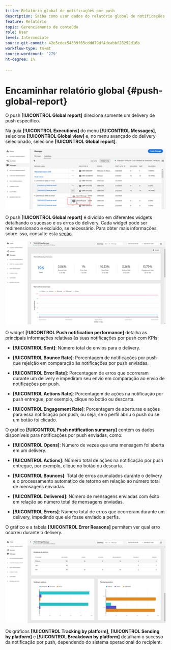 ```yaml
---
title: Relatório global de notificações por push
description: Saiba como usar dados do relatório global de notificações por push
feature: Relatório
topic: Gerenciamento de conteúdo
role: User
level: Intermediate
source-git-commit: 42e5cdec54339f65cddd79df4deabbf28292d16b
workflow-type: tm+mt
source-wordcount: '279'
ht-degree: 1%

---
```


# Encaminhar relatório global {#push-global-report}

O push **[!UICONTROL Global report]** direciona somente um delivery de push específico.

Na guia **[!UICONTROL Executions]** do menu **[!UICONTROL Messages]**, selecione **[!UICONTROL Global view]** e, no menu avançado do delivery selecionado, selecione **[!UICONTROL Global report]**.

![](../assets/global_report_11.png)

O push **[!UICONTROL Global report]** é dividido em diferentes widgets detalhando o sucesso e os erros do delivery. Cada widget pode ser redimensionado e excluído, se necessário. Para obter mais informações sobre isso, consulte esta [seção](global-report.md#modify-dashboard).

![](../assets/push_global_report.png)

O widget **[!UICONTROL Push notification performance]** detalha as principais informações relativas às suas notificações por push com KPIs:

* **[!UICONTROL Sent]**: Número total de envios para o delivery.

* **[!UICONTROL Bounce Rate]**: Porcentagem de notificações por push que rejeição em comparação às notificações por push enviadas.

* **[!UICONTROL Error Rate]**: Porcentagem de erros que ocorreram durante um delivery e impediram seu envio em comparação ao envio de notificações por push.

* **[!UICONTROL Actions Rate]**: Porcentagem de ações na notificação por push entregue, por exemplo, clique no botão ou descarta.

* **[!UICONTROL Engagement Rate]**: Porcentagem de aberturas e ações para essa notificação por push, ou seja, se o perfil abriu o push ou se um botão foi clicado.

O gráfico **[!UICONTROL Push notification summary]** contém os dados disponíveis para notificações por push enviadas, como:

* **[!UICONTROL Opens]**: Número de vezes que uma mensagem foi aberta em um delivery.

* **[!UICONTROL Actions]**: Número total de ações na notificação por push entregue, por exemplo, clique no botão ou descarta.

* **[!UICONTROL Bounces]**: Total de erros acumulados durante o delivery e o processamento automático de retorno em relação ao número total de mensagens enviadas.

* **[!UICONTROL Delivered]**: Número de mensagens enviadas com êxito em relação ao número total de mensagens enviadas.

* **[!UICONTROL Errors]**: Número total de erros que ocorreram durante um delivery, impedindo que ele fosse enviado a perfis.

O gráfico e a tabela **[!UICONTROL Error Reasons]** permitem ver qual erro ocorreu durante o delivery.

![](../assets/push_global_report_2.png)

Os gráficos **[!UICONTROL Tracking by platform]**, **[!UICONTROL Sending by platform]** e **[!UICONTROL Breakdown by platform]** detalham o sucesso da notificação por push, dependendo do sistema operacional do recipient.